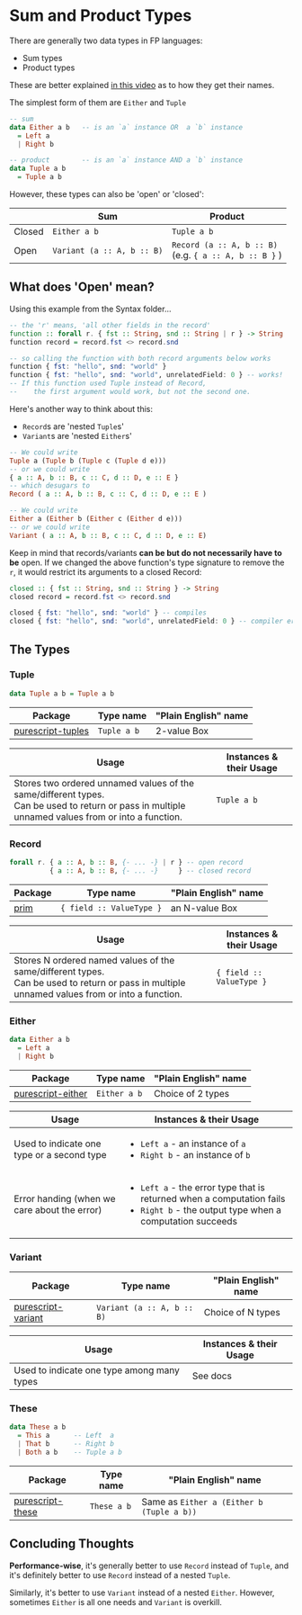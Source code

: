 # Sum and Product Types

There are generally two data types in FP languages:
- Sum types
- Product types

These are better explained [in this video](https://youtu.be/Up7LcbGZFuo?t=19m8s) as to how they get their names.

The simplest form of them are `Either` and `Tuple`
```purescript
-- sum
data Either a b   -- is an `a` instance OR  a `b` instance
  = Left a
  | Right b

-- product        -- is an `a` instance AND a `b` instance
data Tuple a b
  = Tuple a b
```

However, these types can also be 'open' or 'closed':

| | Sum | Product |
| - | - | - |
| Closed | `Either a b` | `Tuple a b`
| Open | `Variant (a :: A, b :: B)` | `Record (a :: A, b :: B)`<br>(e.g. `{ a :: A, b :: B }` )

## What does 'Open' mean?

Using this example from the Syntax folder...
```purescript
-- the 'r' means, 'all other fields in the record'
function :: forall r. { fst :: String, snd :: String | r } -> String
function record = record.fst <> record.snd

-- so calling the function with both record arguments below works
function { fst: "hello", snd: "world" }
function { fst: "hello", snd: "world", unrelatedField: 0 } -- works!
-- If this function used Tuple instead of Record,
--    the first argument would work, but not the second one.
```

Here's another way to think about this:
- `Record`s are 'nested `Tuple`s'
- `Variant`s are 'nested `Either`s'

```purescript
-- We could write
Tuple a (Tuple b (Tuple c (Tuple d e)))
-- or we could write
{ a :: A, b :: B, c :: C, d :: D, e :: E }
-- which desugars to
Record ( a :: A, b :: B, c :: C, d :: D, e :: E )

-- We could write
Either a (Either b (Either c (Either d e)))
-- or we could write
Variant ( a :: A, b :: B, c :: C, d :: D, e :: E)
```

Keep in mind that records/variants **can be but do not necessarily have to be** open. If we changed the above function's type signature to remove the `r`, it would restrict its arguments to a closed Record:
```purescript
closed :: { fst :: String, snd :: String } -> String
closed record = record.fst <> record.snd

closed { fst: "hello", snd: "world" } -- compiles
closed { fst: "hello", snd: "world", unrelatedField: 0 } -- compiler error
```

## The Types

### Tuple

```purescript
data Tuple a b = Tuple a b
```

| Package | Type name | "Plain English" name |
| - | - | - |
| [purescript-tuples](https://pursuit.purescript.org/packages/purescript-tuples/5.0.0) | `Tuple a b` | 2-value Box

| Usage | Instances & their Usage |
| - | - |
| Stores two ordered unnamed values of the same/different types.<br>Can be used to return or pass in multiple unnamed values from or into a function. | `Tuple a b` |

### Record

```purescript
forall r. { a :: A, b :: B, {- ... -} | r } -- open record
          { a :: A, b :: B, {- ... -}     } -- closed record
```

| Package | Type name | "Plain English" name |
| - | - | - |
| [prim](https://pursuit.purescript.org/builtins/docs/Prim#t:Record) | `{ field :: ValueType }` | an N-value Box

| Usage | Instances & their Usage |
| - | - |
| Stores N ordered named values of the same/different types.<br>Can be used to return or pass in multiple unnamed values from or into a function. | `{ field :: ValueType }` |

### Either

```purescript
data Either a b
  = Left a
  | Right b
```

| Package | Type name | "Plain English" name |
| - | - | - |
| [purescript-either](https://pursuit.purescript.org/packages/purescript-either/4.0.0) | `Either a b` | Choice of 2 types

| Usage | Instances & their Usage
| - | - |
| Used to indicate one type or a second type | <ul><li>`Left a` - an instance of `a`</li><li>`Right b` - an instance of `b`</li></ul>
| Error handing (when we care about the error) | <ul><li>`Left a` - the error type that is returned when a computation fails</li><li>`Right b` - the output type when a computation succeeds</li></ul>

### Variant

| Package | Type name | "Plain English" name |
| - | - | - |
| [purescript-variant](https://pursuit.purescript.org/packages/purescript-variant/5.0.0) | `Variant (a :: A, b :: B)` | Choice of N types

| Usage | Instances & their Usage
| - | - |
| Used to indicate one type among many types | See docs |

### These

```purescript
data These a b
  = This a      -- Left  a
  | That b      -- Right b
  | Both a b    -- Tuple a b
```

| Package | Type name | "Plain English" name |
| - | - | - |
| [purescript-these](https://pursuit.purescript.org/packages/purescript-these/4.0.0) | `These a b` | Same as `Either a (Either b (Tuple a b))`

## Concluding Thoughts

**Performance-wise**, it's generally better to use `Record` instead of `Tuple`, and it's definitely better to use `Record` instead of a nested `Tuple`.

Similarly, it's better to use `Variant` instead of a nested `Either`. However, sometimes `Either` is all one needs and `Variant` is overkill.
